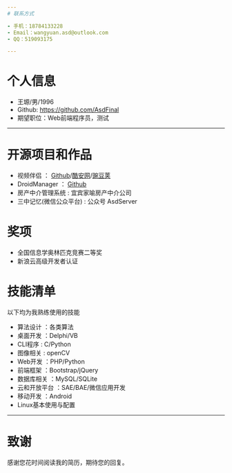 ```yaml
---
# 联系方式

- 手机：18784133228
- Email：wangyuan.asd@outlook.com
- QQ：519093175

---
```


# 个人信息

 - 王塬/男/1996
 - Github: https://github.com/AsdFinal
 - 期望职位：Web前端程序员，测试

---

# 开源项目和作品
- 视频伴侣      ：      [Github](https://github.com/AsdFinal/videoDownloader)/[酷安网](http://coolapk.com/apk/asd.dogw.videodownloader)/[豌豆荚](http://www.wandoujia.com/apps/asd.dogw.videodownloader)    
- DroidManager ： [Github](https://github.com/AsdFinal/DroidManager)  
- 房产中介管理系统 : 宜宾家喻房产中介公司  
- 三中记忆(微信公众平台) : 公众号 AsdServer  

# 奖项
- 全国信息学奥林匹克竞赛二等奖
- 新浪云高级开发者认证

# 技能清单

以下均为我熟练使用的技能

- 算法设计 ：各类算法
- 桌面开发 ：Delphi/VB
- CLI程序 : C/Python
- 图像相关 : openCV
- Web开发 ：PHP/Python
- 前端框架 ：Bootstrap/jQuery
- 数据库相关 ：MySQL/SQLite
- 云和开放平台 ：SAE/BAE/微信应用开发  
- 移动开发 ：Android  
- Linux基本使用与配置 

---

# 致谢
感谢您花时间阅读我的简历，期待您的回复。

